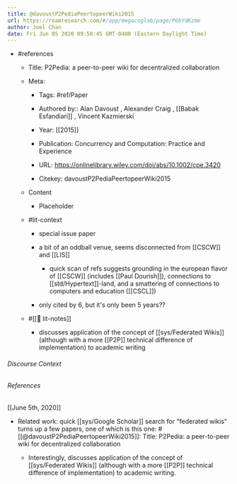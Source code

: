 ```yaml
---
title: @davoustP2PediaPeertopeerWiki2015
url: https://roamresearch.com/#/app/megacoglab/page/PGbYdKzme
author: Joel Chan
date: Fri Jun 05 2020 09:50:45 GMT-0400 (Eastern Daylight Time)
---
```


- #references

    - Title: P2Pedia: a peer-to-peer wiki for decentralized collaboration

    - Meta:

        - Tags: #ref/Paper

        - Authored by::  Alan Davoust ,  Alexander Craig ,  [[Babak Esfandiari]] ,  Vincent Kazmierski

        - Year: [[2015]]

        - Publication: Concurrency and Computation: Practice and Experience

        - URL: https://onlinelibrary.wiley.com/doi/abs/10.1002/cpe.3420

        - Citekey: davoustP2PediaPeertopeerWiki2015

    - Content

        - Placeholder

    - #lit-context

        - special issue paper

        - a bit of an oddball venue, seems disconnected from [[CSCW]] and [[LIS]]

            - quick scan of refs suggests grounding in the european flavor of [[CSCW]] (includes [[Paul Dourish]]), connections to [[std/Hypertext]]-land, and a smattering of connections to computers and education ([[CSCL]])

        - only cited by 6, but it's only been 5 years??

    - #[[📝 lit-notes]]

        - discusses application of the concept of [[sys/Federated Wikis]] (although with a more [[P2P]] technical difference of implementation) to academic writing

###### Discourse Context



###### References

[[June 5th, 2020]]

- Related work: quick [[sys/Google Scholar]] search for "federated wikis" turns up a few papers, one of which is this one: #[[@davoustP2PediaPeertopeerWiki2015]]: Title: P2Pedia: a peer-to-peer wiki for decentralized collaboration

    - Interestingly, discusses application of the concept of [[sys/Federated Wikis]] (although with a more [[P2P]] technical difference of implementation) to academic writing.
